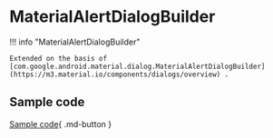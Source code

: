 # MaterialAlertDialogBuilder

!!! info "MaterialAlertDialogBuilder"

    Extended on the basis of [com.google.android.material.dialog.MaterialAlertDialogBuilder](https://m3.material.io/components/dialogs/overview) .

## Sample code

[Sample code](https://github.com/SakurajimaMaii/Android-Vast-Extension/blob/develop/app/src/main/java/com/ave/vastgui/app/activity/view/DialogActivity.kt){ .md-button }
